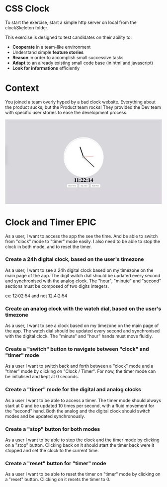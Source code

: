 # CSS Clock

To start the exercise, start a simple http server on local from the clockSkeleton folder.

This exercise is designed to test candidates on their ability to:
- **Cooperate** in a team-like environment
- Understand simple **feature stories**
- **Reason** in order to accomplish small successive tasks
- **Adapt** to an already existing small code base (in html and javascript)
- **Look for informations** efficiently

# Context
You joined a team overly hyped by a bad clock website. Everything about the product sucks, but the Product team rocks! They provided the Dev team with specific user stories to ease the development process. 

![Clock](./assets/clock.png)

# Clock and Timer EPIC

As a user, I want to access the app the see the time. And be able to switch from "clock" mode to "timer" mode easily. I also need to be able to stop the clock in both mode, and to reset the timer.

### Create a 24h digital clock, based on the user's timezone

As a user, I want to see a 24h digital clock based on my timezone on the main page of the app. The digit watch dial should be updated every second and synchronised with the analog clock. The  "hour", "minute" and "second" sections must be composed of two digits integers.

ex: 12:02:54 and not 12.4:2:54

### Create an analog clock with the watch dial, based on the user's timezone

As a user, I want to see a clock based on my timezone on the main page of the app. The watch dial should be updated every second and synchronised with the digital clock. The "minute" and "hour" hands must move fluidly.


### Create a "switch" button to navigate between "clock" and "timer" mode

As a user I want to switch back and forth between a "clock" mode and a "timer" mode by clicking on "Clock / Timer". For now, the timer mode can be initialised and kept at 0 seconds.

### Create a "timer" mode for the digital and analog clocks

As a user I want to be able to access a timer. The timer mode should always start at 0 and be updated 10 times per second, with a fluid movement for the "second" hand. Both the analog and the digital clock should switch modes and be updated synchronously.

### Create a "stop" button for both modes

As a user I want to be able to stop the clock and the timer mode by clicking on a "stop" button. Clicking back on it should start the timer back were it stopped and set the clock to the current time.

### Create a "reset" button for "timer" mode

As a user I want to be able to reset the timer on "timer" mode by clicking on a "reset" button. Clicking on it resets the timer to 0.
